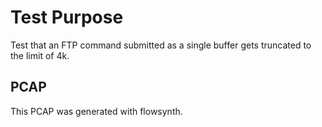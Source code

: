 # Test Purpose

Test that an FTP command submitted as a single buffer gets truncated to the
limit of 4k.

## PCAP

This PCAP was generated with flowsynth.
